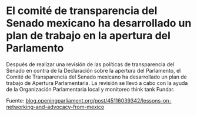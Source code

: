 # El comité de transparencia del Senado mexicano ha desarrollado un plan de trabajo en la apertura del Parlamento

Después de realizar una revisión de las políticas de transparencia del Senado en contra de la Declaración sobre la apertura del Parlamento, el Comité de Transparencia del Senado mexicano ha desarrollado un plan de trabajo de Apertura Parlamentaria. La revisión se llevó a cabo con la ayuda de la Organización Parlamentaria local y monitoreo think tank Fundar.

Fuente: [blog.openingparliament.org/post/45116039342/lessons-on-networking-and-advocacy-from-mexico](http://blog.openingparliament.org/post/45116039342/lessons-on-networking-and-advocacy-from-mexico)
